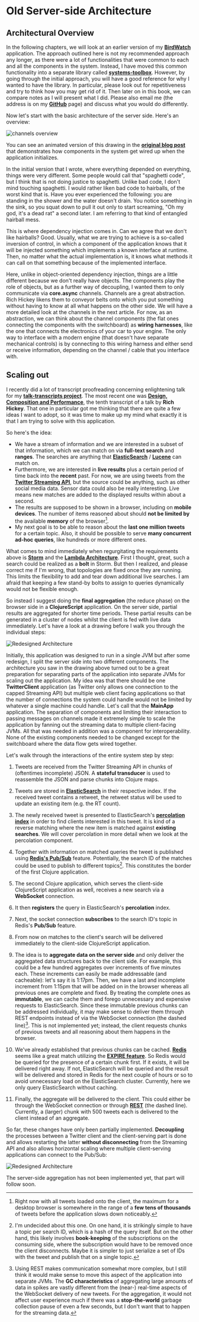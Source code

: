 # Old Server-side Architecture

## Architectural Overview

In the following chapters, we will look at an earlier version of my **[BirdWatch](https://github.com/matthiasn/BirdWatch)** application. The approach outlined here is not my recommended approach any longer, as there were a lot of functionalities that were common to each and all the components in the system. Instead, I have moved this common functionality into a separate library called **[systems-toolbox](https://github.com/matthiasn/systems-toolbox)**. However, by going through the initial approach, you will have a good reference for why I wanted to have the library. In particular, please look out for repetitiveness and try to think how you may get rid of it. Then later on in this book, we can compare notes as I will present what I did. Please also email me (the address is on my **[GitHub](https://github.com/matthiasn)** page) and discuss what you would do differently.

Now let's start with the basic architecture of the server side. Here's an overview:

![channels overview](images/bw-channels.png)

You can see an animated version of this drawing in the **[original blog post](http://matthiasnehlsen.com/blog/2014/09/24/Building-Systems-in-Clojure-1/)** that demonstrates how components in the system get wired up when the application initializes.

In the initial version that I wrote, where everything depended on everything, things were very different. Some people would call that "spaghetti code", but I think that is not doing justice to spaghetti. Unlike bad code, I don't mind touching spaghetti. I would rather liken bad code to hairballs, of the worst kind that is. Have you ever experienced the following: you are standing in the shower and the water doesn't drain. You notice something in the sink, so you squat down to pull it out only to start screaming, "Oh my god, it's a dead rat" a second later. I am referring to that kind of entangled hairball mess.

This is where dependency injection comes in. Can we agree that we don't like hairballs? Good. Usually, what we are trying to achieve is a so-called inversion of control, in which a component of the application knows that it will be injected something which implements a known interface at runtime. Then, no matter what the actual implementation is, it knows what methods it can call on that something because of the implemented interface.

Here, unlike in object-oriented dependency injection, things are a little different because we don't really have objects. The components play the role of objects, but as a further way of decoupling, I wanted them to only communicate via **core.async** channels. Channels are a great abstraction. Rich Hickey likens them to conveyor belts onto which you put something without having to know at all what happens on the other side. We will have a more detailed look at the channels in the next article. For now, as an abstraction, we can think about the channel components (the flat ones connecting the components with the switchboard) as **wiring harnesses**, like the one that connects the electronics of your car to your engine. The only way to interface with a modern engine (that doesn't have separate mechanical controls) is by connecting to this wiring harness and either send or receive information, depending on the channel / cable that you interface with.


## Scaling out

I recently did a lot of transcript proofreading concerning enlightening talk for my **[talk-transcripts project](https://github.com/matthiasn/talk-transcripts)**. The most recent one was **[Design, Composition and Performance](https://github.com/matthiasn/talk-transcripts/blob/master/Hickey_Rich/DesignCompositionPerformance.md)**, the tenth transcript of a talk by **Rich Hickey**. That one in particular got me thinking that there are quite a few ideas I want to adopt, so it was time to make up my mind what exactly it is that I am trying to solve with this application.

So here's the idea:

* We have a stream of information and we are interested in a subset of that information, which we can match on via **full-text search** and **ranges**. The searches are anything that **[ElasticSearch](http://www.elasticsearch.com)** / **[Lucene](http://lucene.apache.org)** can match on.
* Furthermore, we are interested in **live results** plus a certain period of time back into the **recent** past. For now, we are using tweets from the **[Twitter Streaming API](https://dev.twitter.com/streaming/overview)**, but the source could be anything, such as other social media data. Sensor data could also be really interesting. Live means new matches are added to the displayed results within about a second.
* The results are supposed to be shown in a browser, including on **mobile devices**. The number of items reasoned about should **not be limited by** the available **memory** of the browser[^redesign-browser].
* My next goal is to be able to reason about the **last one million tweets** for a certain topic. Also, it should be possible to serve **many concurrent ad-hoc queries**, like hundreds or more different ones.

What comes to mind immediately when regurgitating the requirements above is **[Storm](https://storm.apache.org)** and the **[Lambda Architecture](http://lambda-architecture.net)**. First I thought, great, such a search could be realized as a **bolt** in Storm. But then I realized, and please correct me if I'm wrong, that topologies are fixed once they are running. This limits the flexibility to add and tear down additional live searches. I am afraid that keeping a few stand-by bolts to assign to queries dynamically would not be flexible enough.

So instead I suggest doing the **final aggregation** (the reduce phase) on the browser side in a **ClojureScript** application. On the server side, partial results are aggregated for shorter time periods. These partial results can be generated in a cluster of nodes whilst the client is fed with live data immediately. Let's have a look at a drawing before I walk you through the individual steps:

![Redesigned Architecture](images/redesign.png)

Initially, this application was designed to run in a single JVM but after some redesign, I split the server side into two different components. The architecture you saw in the drawing above turned out to be a great preparation for separating parts of the application into separate JVMs for scaling out the application. My idea was that there should be one **TwitterClient** application (as Twitter only allows one connection to the capped Streaming API) but multiple web client facing applications so that the number of connections the system could handle would not be limited by whatever a single machine could handle. Let's call that the **MainApp** application. The separation of components and limiting their interaction to passing messages on channels made it extremely simple to scale the application by fanning out the streaming data to multiple client-facing JVMs. All that was needed in addition was a component for interoperability. None of the existing components needed to be changed except for the switchboard where the data flow gets wired together.

Let's walk through the interactions of the entire system step by step:

1. Tweets are received from the Twitter Streaming API in chunks of (oftentimes incomplete) JSON. A **stateful transducer** is used to reassemble the JSON and parse chunks into Clojure maps.

2. Tweets are stored in **[ElasticSearch](http://www.elasticsearch.com)** in their respective index. If the received tweet contains a retweet, the retweet status will be used to update an existing item (e.g. the RT count).

3. The newly received tweet is presented to ElasticSearch's **[percolation index](http://www.elasticsearch.org/guide/en/elasticsearch/reference/current/search-percolate.html)** in order to find clients interested in this tweet. It is kind of a reverse matching where the new item is matched against **existing searches**. We will cover percolation in more detail when we look at the percolation component.

4. Together with information on matched queries the tweet is published using **[Redis's Pub/Sub](http://redis.io/topics/pubsub)** feature. Potentially, the search ID of the matches could be used to publish to different topics[^redesign-id]. This constitutes the border of the first Clojure application.

5. The second Clojure application, which serves the client-side ClojureScript application as well, receives a new search via a **WebSocket** connection.

6. It then **registers** the query in ElasticSearch's **percolation** index.

7. Next, the socket connection **subscribes** to the search ID's topic in Redis's **Pub/Sub** feature.

8. From now on matches to the client's search will be delivered immediately to the client-side ClojureScript application.

9. The idea is to **aggregate data on the server side** and only deliver the aggregated data structures back to the client side. For example, this could be a few hundred aggregates over increments of five minutes each. These increments can easily be made addressable (and cacheable): let's say it is 1:17pm. Then, we have a last and incomplete increment from 1:15pm that will be added on in the browser whereas all previous ones are complete and fixed. By treating the complete ones as **immutable**, we can cache them and forego unnecessary and expensive requests to ElasticSearch. Since these immutable previous chunks can be addressed individually, it may make sense to deliver them through REST endpoints instead of via the WebSocket connection (the dashed line)[^redesign-rest]. This is not implemented yet; instead, the client requests chunks of previous tweets and all reasoning about them happens in the browser.

10. We've already established that previous chunks can be cached. **[Redis](http://redis.io)** seems like a great match utilizing the **[EXPIRE feature](http://redis.io/commands/expire)**. So Redis would be queried for the presence of a certain chunk first. If it exists, it will be delivered right away. If not, ElasticSearch will be queried and the result will be delivered and stored in Redis for the next couple of hours or so to avoid unnecessary load on the ElasticSearch cluster. Currently, here we only query ElasticSearch without caching.

11. Finally, the aggregate will be delivered to the client. This could either be through the WebSocket connection or through **[REST](http://en.wikipedia.org/wiki/Representational_state_transfer)** (the dashed line). Currently, a (larger) chunk with 500 tweets each is delivered to the client instead of an aggregate.


So far, these changes have only been partially implemented. **Decoupling** the processes between a Twitter client and the client-serving part is done and allows restarting the latter **without disconnecting** from the Streaming API and also allows horizontal scaling where multiple client-serving applications can connect to the Pub/Sub:

![Redesigned Architecture](images/overview.png)

The server-side aggregation has not been implemented yet, that part will follow soon.


[^redesign-browser]: Right now with all tweets loaded onto the client, the maximum for a desktop browser is somewhere in the range of a **few tens of thousands** of tweets before the application slows down noticeably.

[^redesign-id]: I'm undecided about this one. On one hand, it is strikingly simple to have a topic per search ID, which is a hash of the query itself. But on the other hand, this likely involves **book-keeping** of the subscriptions on the consuming side, where the subscription would have to be removed once the client disconnects. Maybe it is simpler to just serialize a set of IDs with the tweet and publish that on a single topic.

[^redesign-rest]: Using REST makes communication somewhat more complex, but I still think it would make sense to move this aspect of the application into separate JVMs. The **GC characteristics** of aggregating large amounts of data in spikes are vastly different from the (near-) real-time aspects of the WebSocket delivery of new tweets. For the aggregation, it would not affect user experience much if there was a **stop-the-world** garbage collection pause of even a few seconds, but I don't want that to happen for the streaming data.

